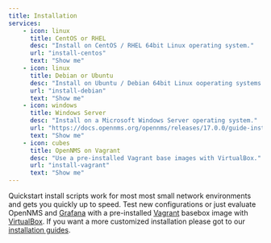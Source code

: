 ```yaml
---
title: Installation
services:
    - icon: linux
      title: CentOS or RHEL
      desc: "Install on CentOS / RHEL 64bit Linux operating system."
      url: "install-centos"
      text: "Show me"
    - icon: linux
      title: Debian or Ubuntu
      desc: "Install on Ubuntu / Debian 64bit Linux ooperating systems."
      url: "install-debian"
      text: "Show me"
    - icon: windows
      title: Windows Server
      desc: "Install on a Microsoft Windows Server operating system."
      url: "https://docs.opennms.org/opennms/releases/17.0.0/guide-install/guide-install.html#gi-install-opennms-windows"
      text: "Show me"
    - icon: cubes
      title: OpenNMS on Vagrant
      desc: "Use a pre-installed Vagrant base images with VirtualBox."
      url: "install-vagrant"
      text: "Show me"
---
```


Quickstart install scripts work for most most small network environments and gets you quickly up to speed.
Test new configurations or just evaluate OpenNMS and [Grafana](http://grafana.org) with a pre-installed [Vagrant](https://www.vagrantup.com) basebox image with [VirtualBox](https://www.virtualbox.org).
If you want a more customized installation please got to our [installation guides](https://docs.opennms.org/opennms/releases/17.0.0/guide-install/guide-install.html).
